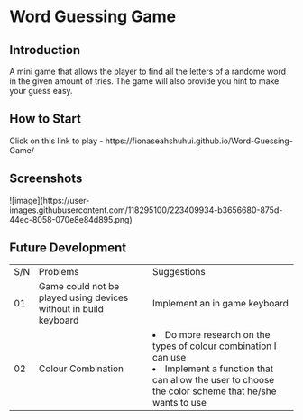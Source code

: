 <h1>Word Guessing Game</h1>

<h2>Introduction</h3>
<p>A mini game that allows the player to find all the letters of a randome word in the given amount of tries. The game will also provide you hint to make your guess easy.</p>

<h2>How to Start</h3>
<p>Click on this link to play - https://fionaseahshuhui.github.io/Word-Guessing-Game/</p>

<h2>Screenshots</h3>
![image](https://user-images.githubusercontent.com/118295100/223409934-b3656680-875d-44ec-8058-070e8e84d895.png)

<h2>Future Development</h3>
<table>
  <tr>
    <td>S/N</td>
    <td>Problems</td>
    <td>Suggestions</td>
  </tr>
  <tr>
    <td>01</td>
    <td>Game could not be played using devices without in build keyboard</td>
    <td>Implement an in game keyboard</td>
  </tr>
  <tr>
    <td>02</td>
    <td>Colour Combination</td>
    <td><li>Do more research on the types of colour combination I can use
    <li>Implement a function that can allow the user to choose the color scheme that he/she wants to use</td>
  </tr>
</table>
